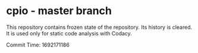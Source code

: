 # cpio - master branch

This repository contains frozen state of the repository.
Its history is cleared. It is used only for static code
analysis with Codacy.

Commit Time: 1692171186